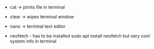 - cat -> prints file in terminal
- clear -> wipes terminal window
- nano -> terminal text editor

- neofetch - has to be installed sudo apt install neofetch but very cool system info in terminal
